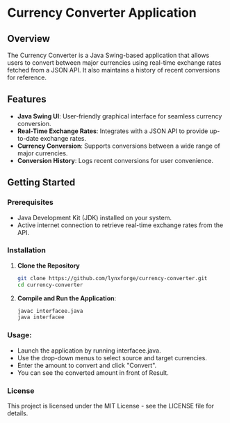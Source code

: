 # Currency Converter Application

## Overview

The Currency Converter is a Java Swing-based application that allows users to convert between major currencies using real-time exchange rates fetched from a JSON API. It also maintains a history of recent conversions for reference.

## Features

- **Java Swing UI**: User-friendly graphical interface for seamless currency conversion.  
- **Real-Time Exchange Rates**: Integrates with a JSON API to provide up-to-date exchange rates.  
- **Currency Conversion**: Supports conversions between a wide range of major currencies.  
- **Conversion History**: Logs recent conversions for user convenience.

## Getting Started

### Prerequisites

- Java Development Kit (JDK) installed on your system.  
- Active internet connection to retrieve real-time exchange rates from the API.

### Installation

1. **Clone the Repository**  
   ```bash
   git clone https://github.com/lynxforge/currency-converter.git
   cd currency-converter

2. **Compile and Run the Application**:
   
    ```bash
    javac interfacee.java
    java interfacee
    
### Usage:
- Launch the application by running interfacee.java.
- Use the drop-down menus to select source and target currencies.
- Enter the amount to convert and click "Convert".
- You can see the converted amount in front of Result.


### License
This project is licensed under the MIT License - see the LICENSE file for details.
